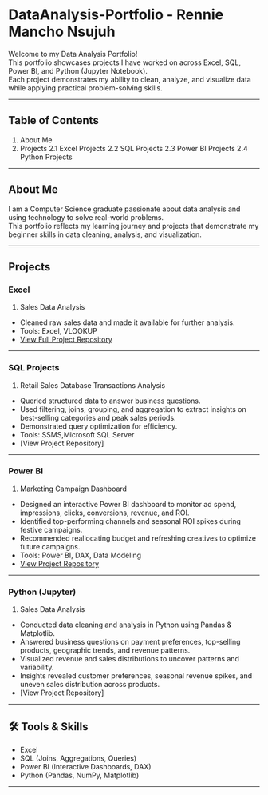 # DataAnalysis-Portfolio - Rennie Mancho Nsujuh

Welcome to my Data Analysis Portfolio!  
This portfolio showcases projects I have worked on across Excel, SQL, Power BI, and Python (Jupyter Notebook).  
Each project demonstrates my ability to clean, analyze, and visualize data while applying practical problem-solving skills.

---

## Table of Contents
1. About Me
2. Projects
2.1 Excel Projects
2.2 SQL Projects
2.3 Power BI Projects
2.4 Python Projects

---

## About Me
I am a Computer Science graduate passionate about data analysis and using technology to solve real-world problems.  
This portfolio reflects my learning journey and projects that demonstrate my beginner skills in data cleaning, analysis, and visualization.

---
## Projects
### Excel 
1. Sales Data Analysis
- Cleaned raw sales data and made it available for further analysis.
- Tools: Excel, VLOOKUP
- [View Full Project Repository](https://github.com/Rennie-M/Excel-Sales.analysis.git)

---

### SQL Projects
1. Retail Sales Database Transactions Analysis
- Queried structured data to answer business questions.
- Used filtering, joins, grouping, and aggregation to extract insights on best-selling categories and peak sales periods.
- Demonstrated query optimization for efficiency.
- Tools: SSMS,Microsoft SQL Server
- [View Project Repository]

---

### Power BI
1. Marketing Campaign Dashboard
- Designed an interactive Power BI dashboard to monitor ad spend, impressions, clicks, conversions, revenue, and ROI.
- Identified top-performing channels and seasonal ROI spikes during festive campaigns.
- Recommended reallocating budget and refreshing creatives to optimize future campaigns.
- Tools: Power BI, DAX, Data Modeling
- [View Project Repository](https://github.com/Rennie-M/Powerbi-business-dash)
  
---

### Python (Jupyter) 
1. Sales Data Analysis
- Conducted data cleaning and analysis in Python using Pandas & Matplotlib.
- Answered business questions on payment preferences, top-selling products, geographic trends, and revenue patterns.
- Visualized revenue and sales distributions to uncover patterns and variability.
- Insights revealed customer preferences, seasonal revenue spikes, and uneven sales distribution across products.
- [View Project Repository]

---

## 🛠️ Tools & Skills
- Excel
- SQL (Joins, Aggregations, Queries)
- Power BI (Interactive Dashboards, DAX)
- Python (Pandas, NumPy, Matplotlib)

---

